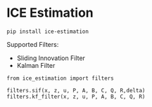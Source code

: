 # ICE Estimation

```
pip install ice-estimation
```

Supported Filters: 

* Sliding Innovation Filter
* Kalman Filter

```
from ice_estimation import filters

filters.sif(x, z, u, P, A, B, C, Q, R,delta)
filters.kf_filter(x, z, u, P, A, B, C, Q, R)
```
